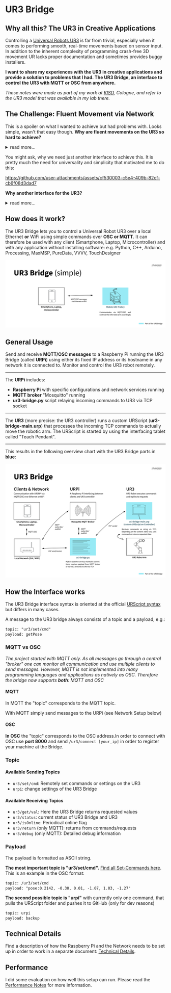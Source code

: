 

# UR3 Bridge

## Why all this? The UR3 in Creative Applications

Controlling a [Universal Robots UR3](https://www.universal-robots.com/de/produkte/ur3e/) is far from trivial, especially when it comes to performing smooth, real-time movements based on sensor input. In addition to the inherent complexity of programming crash-free 3D movement UR lacks proper documentation and sometimes provides buggy installers. 

**I want to share my experiences with the UR3 in creative applications and provide a solution to problems that I had. The UR3 Bridge, an interface to control the UR3 with MQTT or OSC from anywhere.**

*These notes were made as part of my work at [KISD](http://kisd.de/), Cologne, and refer to the UR3 model that was available in my lab there.*

## The Challenge: Fluent Movement via Network

This is a spoiler on what I wanted to achieve but had problems with. Looks simple, wasn't that easy though.
**Why are fluent movements on the UR3 so hard to achieve?** 
<details>

<summary>read more...</summary>

In most industry-standard applications for robots of this type, the start and end points of movements and their timing are known. Depending on the application, commands such as movej or movel are used, which allow the arm to be moved with parameters such as _time, acceleration, maximum speeds, and interpolating blends between points_. The principle is always the same: start at A, accelerate according to the parameters, slow down, and stop at point B. However, if the robot is supposed to follow a hand gesture or move along vector paths in a smooth, uninterrupted motion, it becomes more tricky: sending many individual points would cause it to stop at each one. We need to use the servoj to acheive this and send new points at a rate sufficient to not hear or see the "frames". 

I will add some more details on my experiments (which network hardware, which framerate etc) later.

</details>

You might ask, why we need just another interface to achieve this. It is pretty much the need for universality and simplicity that motivated me to do this:

https://github.com/user-attachments/assets/cf530003-c5e4-409b-82cf-cb6f08d3dad7


**Why another interface for the UR3?**
<details>
<summary>read more...</summary>

UR offers a [bunch of possibilities to interface with the UR3](https://www.universal-robots.com/articles/ur/interface-communication/overview-of-client-interfaces/). I looked through this list, but they all had drawbacks in terms of compatibility and universality. E.g. "RTDE" required installations on the client side – some having issues about the installation which haven't been solved for years at the time. On top connecting to UR controller by default only works with Ethernet and fix IP addresses. Having e.g. microcontrollers in a WiFi network to control the robot would be tricky in this setup. So I wondered why there wasn't a easy-to-use universal interface that could be used to remotely control the robot from any programming language and any device via network. That's why I build a OSC/MQTT bridge to control the robot from within e.g. python, MaxMSP, Processing or others on any device in a network (Ethernet/WiFi) set up by an additional intermediate Raspberry Pi. This worked very well for my use cases and can hopefully be rebuild by following the instructions in the repository.

</details>

## How does it work?

The UR3 Bridge lets you to control a Universal Robot UR3 over a local Ethernet **or** WiFi using simple commands over **OSC or MQTT**. It can therefore be used with any client (Smartphone, Laptop, Microcontroller) and with any application without installing software:  e.g. Python, C++, Arduino, Processing, MaxMSP, PureData, VVVV, TouchDesigner

![240327-Overview](img/ur3-bridge-simple.jpg)

## General Usage

Send and receive **MQTT/OSC messages** to a Raspberry Pi running the UR3 Bridge (called **URPi**) using either its fixed IP address or its hostname in any network it is connected to. Monitor and control the UR3 robot remotely.

---

The **URPi** includes:

- **Raspberry Pi** with specific configurations and network services running
- **MQTT broker** "Mosquitto" running 
- **ur3-bridge.py** script relaying incoming commands to UR3 via TCP socket

---

The **UR3** (more precise: the UR3 controller) runs a custom URScript (**ur3-bridge-main.urp**) that processes the incoming TCP commands to actually move the robotic arm. The URScript is started by using the interfacing tablet called "Teach Pendant".

---

This results in the following overview chart with the UR3 Bridge parts in **blue**:

![240327-Overview](img/ur3-bridge-overview.jpg)

## How the Interface works

The UR3 Bridge interface syntax is oriented at the official [URScript syntax](https://www.universal-robots.com/developer/urscript/) but differs in many cases.

A message to the UR3 bridge always consists of a topic and a payload, e.g.:

```
topic: "ur3/set/cmd"
payload: getPose
```

### MQTT vs OSC

*The project started with MQTT only. As all messages go through a central "broker" one can  monitor all communication and use multiple clients to send messages. However, MQTT is not implemented into many programming languages and applications as natively as OSC. Therefore the bridge now supports **both**: MQTT and OSC*

#### MQTT

In MQTT the "topic" corresponds to the MQTT topic.

With MQTT simply send messages to the URPi (see Network Setup below)

#### OSC

**In OSC** the "topic" corresponds to the OSC address.In order to connect with OSC use **port 8000** and send `/ur3/connect [your_ip]` in order to register your machine at the Bridge.

### Topic

#### Available Sending Topics

- `ur3/set/cmd`: Remotely set commands or settings on the UR3 
- `urpi`: change settings of the UR3 Bridge

#### Available Receiving Topics

- `ur3/get/val`: Here the UR3 Bridge returns requested values
- `ur3/status`: current status of UR3 Bridge and UR3
- `ur3/isOnline`: Periodical online flag
- `ur3/return` (only MQTT): returns from commands/requests
- `ur3/debug` (only MQTT): Detailed debug information

### Payload

The payload is formatted as ASCII string. 

**The most important topic is "ur3/set/cmd".** [Find all Set-Commands here](/set-commands.md).
This is an example in the OSC format:

````
topic: /ur3/set/cmd 
payload: "pose:0.2142, -0.30, 0.01, -1.07, 1.03, -1.27"
````

**The second possible topic is "urpi"** with currently only one command, that pulls the URScript folder and pushes it to GitHub (only for dev reasons)

````
topic: urpi
payload: backup
````

## Technical Details

Find a description of how the Raspberry Pi and the Network needs to be set up in order to work in a separate document: [Technical Details](/technical-details.md).

## Performance

I did some evaluation on how well this setup can run. Please read the [Performance Notes](/performance-notes.md) for more information.
